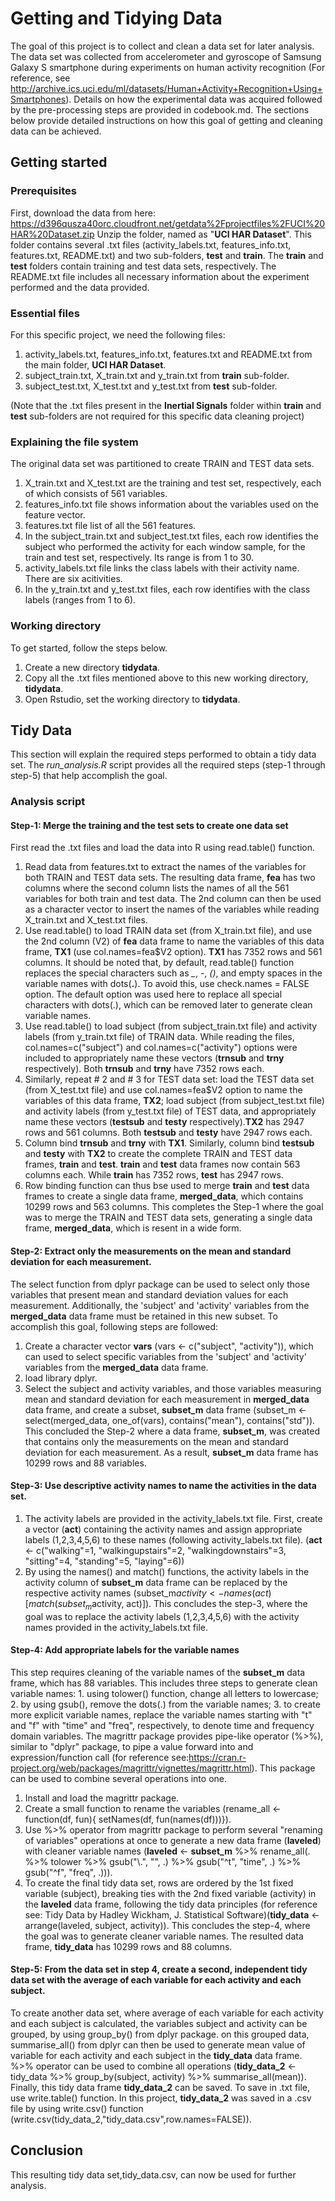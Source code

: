 # Getting and Tidying Data

The goal of this project is to collect and clean a data set for later analysis. The data set was collected from accelerometer and gyroscope of Samsung Galaxy S smartphone during experiments on human activity recognition (For reference, see http://archive.ics.uci.edu/ml/datasets/Human+Activity+Recognition+Using+Smartphones). Details on how the experimental data was acquired followed by the pre-processing steps are provided in codebook.md. The sections below provide detailed instructions on how this goal of getting and cleaning data can be achieved. 
## Getting started
### Prerequisites
First, download the data from here: https://d396qusza40orc.cloudfront.net/getdata%2Fprojectfiles%2FUCI%20HAR%20Dataset.zip
Unzip the folder, named as "**UCI HAR Dataset**". This folder contains several .txt files (activity_labels.txt, features_info.txt, features.txt, README.txt) and two sub-folders, **test** and **train**. The **train** and **test** folders contain training and test data sets, respectively. The README.txt file includes all necessary information about the experiment performed and the data provided.
### Essential files
For this specific project, we need the following files:
1. activity_labels.txt, features_info.txt, features.txt and README.txt from the main folder, **UCI HAR Dataset**. 
2. subject_train.txt, X_train.txt and y_train.txt from **train** sub-folder.  
3. subject_test.txt, X_test.txt and y_test.txt from **test** sub-folder.

(Note that the .txt files present in the **Inertial Signals** folder within **train** and **test** sub-folders are not required for this specific data cleaning project)

### Explaining the file system
The original data set was partitioned to create TRAIN and TEST data sets. 
1. X_train.txt and X_test.txt are the training and test set, respectively, each of which consists of 561 variables. 
2. features_info.txt file shows information about the variables used on the feature vector.
3. features.txt file list of all the 561 features. 
4. In the subject_train.txt and subject_test.txt files, each row identifies the subject who performed the activity for each    window sample, for the train and test set, respectively. Its range is from 1 to 30.  
5. activity_labels.txt file links the class labels with their activity name. There are six acitivities.
6. In the y_train.txt and y_test.txt files, each row identifies with the class labels (ranges from 1 to 6). 

### Working directory
To get started, follow the steps below. 
1. Create a new directory **tidydata**.
2. Copy all the .txt files mentioned above to this new working directory, **tidydata**.
3. Open Rstudio, set the working directory to **tidydata**.

## Tidy Data
This section will explain the required steps performed to obtain a tidy data set. The *run_analysis.R* script provides all the required steps (step-1 through step-5) that help accomplish the goal.
### Analysis script 
#### Step-1: Merge the training and the test sets to create one data set
First read the .txt files and load the data into R using read.table() function.
1. Read data from features.txt to extract the names of the variables for both TRAIN and TEST data sets. The resulting data frame, **fea** has two columns where the second column lists the names of all the 561 variables for both train and test data. The 2nd column can then be used as a character vector to insert the names of the variables while reading X_train.txt and X_test.txt files.
2. Use read.table() to load TRAIN data set (from X_train.txt file), and use the 2nd column (V2) of **fea** data frame to name the variables of this data frame, **TX1** (use col.names=fea$V2 option). **TX1** has 7352 rows and 561 columns. It should be noted that, by default, read.table() function replaces the special characters such as *_*, *-*, *()*, and empty spaces in the variable names with dots(**.**). To avoid this, use check.names = FALSE option. The default option was used here to replace all special characters with dots(.), which can be removed later to generate clean variable names.
3. Use read.table() to load subject (from subject_train.txt file) and activity labels (from y_train.txt file) of TRAIN data. While reading the files, col.names=c("subject") and col.names=c("activity") options were included to appropriately name these vectors (**trnsub** and **trny** respectively). Both **trnsub** and **trny** have 7352 rows each.
4. Similarly, repeat # 2 and # 3 for TEST data set: load the TEST data set (from X_test.txt file) and use col.names=fea$V2 option to name the variables of this data frame, **TX2**; load subject (from subject_test.txt file) and activity labels (from y_test.txt file) of TEST data, and appropriately name these vectors (**testsub** and **testy** respectively).**TX2** has 2947 rows and 561 columns. Both **testsub** and **testy** have 2947 rows each.
5. Column bind **trnsub** and **trny**  with **TX1**. Similarly, column bind **testsub** and **testy** with **TX2** to create the complete TRAIN and TEST data frames, **train** and **test**. **train** and **test** data frames now contain 563 columns each. While **train** has 7352 rows, **test** has 2947 rows.
6. Row binding function can thus bse used to merge **train** and **test** data frames to create a single data frame, **merged_data**, which contains 10299 rows and 563 columns.
This completes the Step-1 where the goal was to merge the TRAIN and TEST data sets, generating a single data frame, **merged_data**,  which is resent in a wide form.
#### Step-2: Extract only the measurements on the mean and standard deviation for each measurement.
The select function from dplyr package can be used to select only those variables that present mean and standard deviation values for each measurement. Additionally, the 'subject' and 'activity' variables from the **merged_data** data frame must be retained in this new subset. To accomplish this goal, following steps are followed:
1. Create a character vector **vars** (vars <- c("subject", "activity")), which can used to select specific variables from the 'subject' and 'activity' variables from the **merged_data** data frame.
2. load library dplyr.
3. Select the subject and activity variables, and those variables measuring mean and standard deviation for each measurement in **merged_data** data frame, and create a subset, **subset_m** data frame (subset_m <- select(merged_data, one_of(vars), contains("mean"), contains("std")).
This concluded the Step-2 where a data frame, **subset_m**, was created that contains only the measurements on the mean and standard deviation for each measurement. As a result, **subset_m** data frame has 10299 rows and 88 variables.
#### Step-3: Use descriptive activity names to name the activities in the data set.
1. The activity labels are provided in the activity_labels.txt file. First, create a vector (**act**) containing the activity names and assign appropriate labels (1,2,3,4,5,6) to these names (following activity_labels.txt file).
(**act** <- c("walking"=1, "walkingupstairs"=2, "walkingdownstairs"=3, "sitting"=4, "standing"=5, "laying"=6))
2. By using the names() and match() functions, the activity labels in the activity column of **subset_m** data frame can be replaced by the respective activity names (subset_m$activity <- names(act)[match(subset_m$activity, act)]).
This concludes the step-3, where the goal was to replace the activity labels (1,2,3,4,5,6) with the activity names provided in the activity_labels.txt file.
#### Step-4: Add appropriate labels for the variable names
This step requires cleaning of the variable names of the **subset_m** data frame, which has 88 variables. This includes three steps to generate clean variable names: 1. using tolower() function, change all letters to lowercase; 2. by using gsub(), remove the dots(.) from the variable names; 3. to create more explicit variable names, replace the variable names starting with "t" and "f" with "time" and "freq", respectively, to denote time and frequency domain variables.
      The magrittr package provides pipe-like operator (%>%), similar to "dplyr" package, to pipe a value forward into and expression/function call (for reference see:https://cran.r-project.org/web/packages/magrittr/vignettes/magrittr.html). This package can be used to combine several operations into one. 
1. Install and load the magrittr package. 
2. Create a small function to rename the variables (rename_all <- function(df, fun){ setNames(df, fun(names(df)))}). 
3. Use %>% operator from magrittr package to perform several "renaming of variables" operations at once to generate a new data frame (**laveled**) with cleaner variable names (**laveled** <- **subset_m** %>% rename_all(. %>% tolower %>% gsub("\\.", "", .) %>% gsub("^t", "time", .) %>% gsub("^f", "freq", .))). 
4. To create the final tidy data set, rows are ordered by the 1st fixed variable (subject), breaking ties with the 2nd fixed variable (activity) in the **laveled** data frame, following the tidy data principles (for reference see: Tidy Data by Hadley Wickham, J. Statistical Software)(**tidy_data** <- arrange(laveled, subject, activity)).
  This concludes the step-4, where the goal was to generate cleaner variable names. The resulted data frame, **tidy_data** has 10299 rows and 88 columns.
#### Step-5: From the data set in step 4, create a second, independent tidy data set with the average of each variable for each activity and each subject.
To create another data set, where average of each variable for each activity and each subject is calculated, the variables subject and activity can be grouped, by using group_by() from dplyr package. on this grouped data, summarise_all() from dplyr can then be used to generate mean value of variable for each activity and each subject in the **tidy_data** data frame. %>% operator can be used to combine all operations (**tidy_data_2** <- tidy_data %>% group_by(subject, activity) %>% summarise_all(mean)). Finally, this tidy data frame **tidy_data_2** can be saved. To save in .txt file, use write.table() function. In this project, **tidy_data_2** was saved in a .csv file by using write.csv() function (write.csv(tidy_data_2,"tidy_data.csv",row.names=FALSE)). 

## Conclusion
This resulting tidy data set,tidy_data.csv, can now be used for further analysis.
